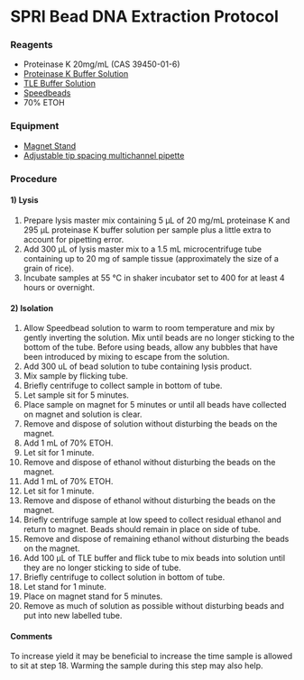 # SPRI Bead DNA Extraction Protocol
### Reagents
- Proteinase K 20mg/mL (CAS 39450-01-6)
- [Proteinase K Buffer Solution](https://phyletica.github.io/lab-protocols/pro-k.html)
- [TLE Buffer Solution](https://phyletica.github.io/lab-protocols/tle.html)
- [Speedbeads](https://baddna.uga.edu/Protocols/Speedbead_Protocol_June2016.docx)
- 70% ETOH

### Equipment
- [Magnet Stand](https://www.shapeways.com/product/ZT777WRDC/new-and-improved-12-tube-mag-stand-v2?optionId=57997553)
- [Adjustable tip spacing multichannel pipette](https://www.shoprainin.com/Products/Pipettes-and-Tips/Pipettes/Adjustable-Spacer-Manual-Pipettes/Pipet-Lite-XLS/Pipet-Lite-Adjustable-Spacer-LA6-1200XLS/p/17011840)

### Procedure
#### 1) Lysis
1. Prepare lysis master mix containing 5 &micro;L of 20 mg/mL proteinase K and 295 &micro;L proteinase K buffer solution per sample plus a little extra to account for pipetting error.
2. Add 300 &micro;L of lysis master mix to a 1.5 mL microcentrifuge tube containing up to 20 mg of sample tissue (approximately the size of a grain of rice).
3. Incubate samples at 55 &deg;C in shaker incubator set to 400 for at least 4 hours or overnight.

#### 2) Isolation
1. Allow Speedbead solution to warm to room temperature and mix by gently inverting the solution. Mix until beads are no longer sticking to the bottom of the tube. Before using beads, allow any bubbles that have been introduced by mixing to escape from the solution.
2. Add 300 uL of bead solution to tube containing lysis product.
3. Mix sample by flicking tube.
4. Briefly centrifuge to collect sample in bottom of tube.
5. Let sample sit for 5 minutes.
6. Place sample on magnet for 5 minutes or until all beads have collected on magnet and solution is clear.
7. Remove and dispose of solution without disturbing the beads on the magnet.
8. Add 1 mL of 70% ETOH.
9. Let sit for 1 minute.
10. Remove and dispose of ethanol without disturbing the beads on the magnet.
11. Add 1 mL of 70% ETOH.
12. Let sit for 1 minute.
13. Remove and dispose of ethanol without disturbing the beads on the magnet.
14. Briefly centrifuge sample at low speed to collect residual ethanol and return to magnet. Beads should remain in place on side of tube. 
15. Remove and dispose of remaining ethanol without disturbing the beads on the magnet.
16. Add 100 &micro;L of TLE buffer and flick tube to mix beads into solution until they are no longer sticking to side of tube.
17. Briefly centrifuge to collect solution in bottom of tube.
18. Let stand for 1 minute.
19. Place on magnet stand for 5 minutes.
20. Remove as much of solution as possible without disturbing beads and put into new labelled tube.

#### Comments
To increase yield it may be beneficial to increase the time sample is allowed to sit at step 18. Warming the sample during this step may also help.
